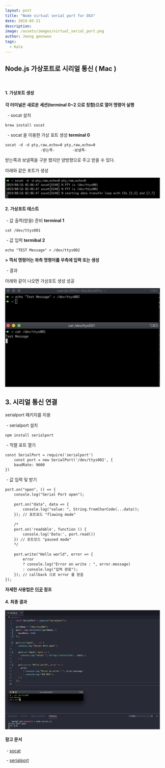 ```yaml
---
layout: post
title: "Node virtual serial port for OSX"
date: 2019-05-21
description:
image: /assets/images/virtual_serial_port.png
author: Jeong geonwoo
tags:
  - Kale
---
```


## Node.js 가상포트로 시리얼 통신 ( Mac )

<br/>

#### 1. 가상포트 생성

**각 터미널은 새로운 세션(terminal 0~2 으로 칭함)으로 열어 명령어 실행**

&nbsp; - socat 설치

```
brew install socat
```

&nbsp; - socat 을 이용한 가상 포트 생성 **terminal 0**

```
socat -d -d pty,raw,echo=0 pty,raw,echo=0
                -받는쪽-        -보낼쪽-
```

받는쪽과 보낼쪽을 구분 했지만 양방향으로 주고 받을 수 있다.

아래와 같은 포트가 생성

![socat](/assets/images/socat.png)

#### 2. 가상포트 테스트

&nbsp;- 값 출력(받을) 준비 **terminal 1**

```
cat /dev/ttys001
```

&nbsp;- 값 입력 **termibal 2**

```
echo "TEST Message" > /dev/ttys002
```

**\> 꺽쇠 명령어는 좌측 명령어를 우측에 입력 또는 생성**

&nbsp;- 결과

아래와 같이 나오면 가상포트 생성 성공

![result](/assets/images/socat_result.png)

## 3. 시리얼 통신 연결

serialport 패키지를 이용

&nbsp;- serialport 설치

```
npm install serialport
```

&nbsp;- 직렬 포트 열기

```
const SerialPort = require('serialport')
    const port = new SerialPort('/dev/ttys002', {
    baudRate: 9600
})
```

&nbsp;- 값 입력 및 받기

```
port.on("open", () => {
    console.log("Serial Port open");

    port.on("data", data => {
        console.log("value: ", String.fromCharCode(...data));
    }); // 포트모드 "flowing mode"

    /*
    port.on('readable', function () {
        console.log('Data:', port.read())
    }) // 포트모드 "paused mode"
    */

    port.write("Hello world", error => {
        error
        ? console.log("Error on write : ", error.message)
        : console.log("입력 완료");
    }); // callback 으로 error 를 받음
});
```

**자세한 사용법은 [이곳](http://www.google.co.kr) 참조**

#### 4. 최종 결과

![code](/assets/images/socat_code.png)

#### 참고 문서

&nbsp;- [socat](https://stackoverflow.com/questions/52187/virtual-serial-port-for-linux)

&nbsp;- [serialport](https://serialport.io/docs/guide-usage)

